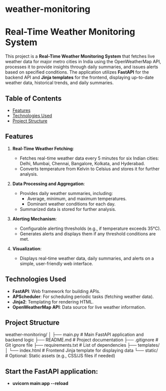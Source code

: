 # weather-monitoring

# Real-Time Weather Monitoring System

This project is a **Real-Time Weather Monitoring System** that fetches live weather data for major metro cities in India using the OpenWeatherMap API, processes it to provide insights through daily summaries, and issues alerts based on specified conditions. The application utilizes **FastAPI** for the backend API and **Jinja templates** for the frontend, displaying up-to-date weather data, historical trends, and daily summaries. 

## Table of Contents
- [Features](#features)
- [Technologies Used](#technologies-used)
- [Project Structure](#project-structure)


## Features

1. **Real-Time Weather Fetching**:
   - Fetches real-time weather data every 5 minutes for six Indian cities: Delhi, Mumbai, Chennai, Bangalore, Kolkata, and Hyderabad.
   - Converts temperature from Kelvin to Celsius and stores it for further analysis.
   
2. **Data Processing and Aggregation**:
   - Provides daily weather summaries, including:
     - Average, minimum, and maximum temperatures.
     - Dominant weather conditions for each day.
   - Summarized data is stored for further analysis.

3. **Alerting Mechanism**:
   - Configurable alerting thresholds (e.g., if temperature exceeds 35°C).
   - Generates alerts and displays them if any threshold conditions are met.

4. **Visualization**:
   - Displays real-time weather data, daily summaries, and alerts on a simple, user-friendly web interface.

## Technologies Used

- **FastAPI**: Web framework for building APIs.
- **APScheduler**: For scheduling periodic tasks (fetching weather data).
- **Jinja2**: Templating for rendering HTML.
- **OpenWeatherMap API**: Data source for live weather information.

## Project Structure

weather-monitoring/
│
├── main.py                    # Main FastAPI application and backend logic
├── README.md                  # Project documentation
├── .gitignore                 # Git ignore file
├── requirements.txt           # List of dependencies
├── templates/
│   └── index.html             # Frontend Jinja template for displaying data
└── static/                    # Optional: Static assets (e.g., CSS/JS files if needed)
## Start the FastAPI application:
- **uvicorn main:app --reload**
